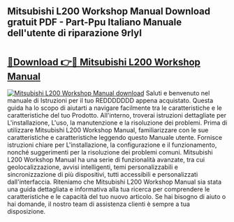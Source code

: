 ## Mitsubishi L200 Workshop Manual Download gratuit PDF - Part-Ppu Italiano Manuale dell'utente di riparazione 9rlyI

# <h2><a href="http://dfbtnfn.blite.top/?on=Mitsubishi+L200+Workshop+Manual">🔗Download 👉🔴 Mitsubishi L200 Workshop Manual</a></h2>

[![Mitsubishi L200 Workshop Manual download](https://i.imgur.com/lujVjoI.png)](http://dfbtnfn.blite.top/?on=Mitsubishi+L200+Workshop+Manual)
Saluti e benvenuto nel manuale di Istruzioni per il tuo REDDDDDDD appena acquistato. Questa guida ha lo scopo di aiutarti a navigare facilmente tra le caratteristiche e le caratteristiche del tuo Prodotto. All'interno, troverai istruzioni dettagliate per L'installazione, L'uso, la manutenzione e la risoluzione dei problemi. Prima di utilizzare Mitsubishi L200 Workshop Manual, familiarizzare con le sue caratteristiche e caratteristiche leggendo questo Manuale utente. Fornisce istruzioni chiare per L'installazione, la configurazione e il funzionamento, nonché suggerimenti per la risoluzione dei problemi comuni. Mitsubishi L200 Workshop Manual ha una serie di funzionalità avanzate, tra cui geolocalizzazione, avvisi intelligenti, temi personalizzabili e sincronizzazione di più dispositivi, tutti accessibili e personalizzati dall'interfaccia. Riteniamo che Mitsubishi L200 Workshop Manual sia stata una guida dettagliata e informativa alla tua ricerca per comprendere le caratteristiche e le capacità del tuo nuovo articolo. Se hai bisogno di aiuto o hai domande, il nostro team di assistenza clienti è sempre a tua disposizione.

